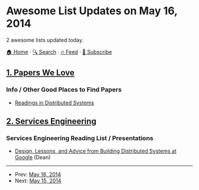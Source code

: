 # Awesome List Updates on May 16, 2014

2 awesome lists updated today.

[🏠 Home](/README.md) · [🔍 Search](https://www.trackawesomelist.com/search/) · [🔥 Feed](https://www.trackawesomelist.com/rss.xml) · [📮 Subscribe](https://trackawesomelist.us17.list-manage.com/subscribe?u=d2f0117aa829c83a63ec63c2f&id=36a103854c)



## [1. Papers We Love](/content/papers-we-love/papers-we-love/README.md)

### Info / Other Good Places to Find Papers

*   [Readings in Distributed Systems](http://christophermeiklejohn.com/distributed/systems/2013/07/12/readings-in-distributed-systems.html)

## [2. Services Engineering](/content/mmcgrana/services-engineering/README.md)

### Services Engineering Reading List / Presentations

*   [Design, Lessons, and Advice from Building Distributed Systems at Google](http://www.cs.cornell.edu/projects/ladis2009/talks/dean-keynote-ladis2009.pdf) (Dean)

---

- Prev: [May 18, 2014](/content/2014/05/18/README.md)
- Next: [May 15, 2014](/content/2014/05/15/README.md)